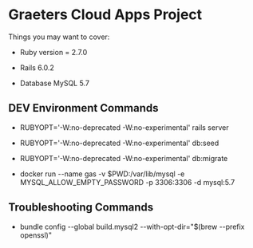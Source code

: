 # Graeters Cloud Apps Project

Things you may want to cover:

* Ruby version = 2.7.0

* Rails 6.0.2

* Database MySQL 5.7


## DEV Environment Commands

* RUBYOPT='-W:no-deprecated -W:no-experimental' rails server

* RUBYOPT='-W:no-deprecated -W:no-experimental' db:seed

* RUBYOPT='-W:no-deprecated -W:no-experimental' db:migrate

* docker run --name gas -v $PWD:/var/lib/mysql -e MYSQL_ALLOW_EMPTY_PASSWORD -p 3306:3306 -d mysql:5.7


## Troubleshooting Commands

* bundle config --global build.mysql2 --with-opt-dir="$(brew --prefix openssl)"
